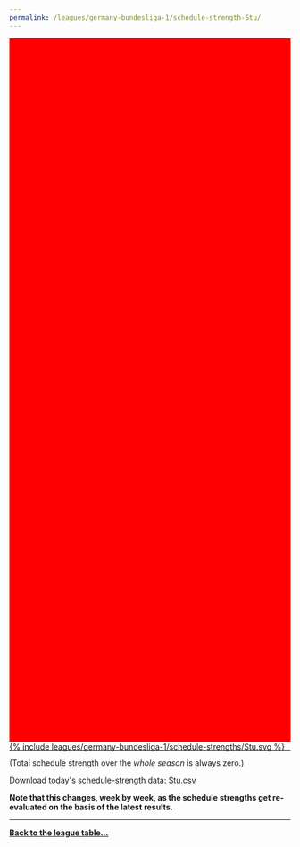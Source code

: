 ```yaml
---
permalink: /leagues/germany-bundesliga-1/schedule-strength-Stu/
---
```


<style>
.svg-wrap {
    background-color:red;
    height:0;
    padding-top:250%; /* 350px/550px */
    position: relative;
}

svg {
    background-color: white;
    height: 100%;
    display:block;
    width: 100%;
    position: absolute;
    top:0;
    left:0;
}
</style>


<div class="svg-wrap">
{% include leagues/germany-bundesliga-1/schedule-strengths/Stu.svg %}
</div>

-----

(Total schedule strength over the *whole season* is always zero.)


Download today's schedule-strength data: [Stu.csv](/assets/leagues/germany-bundesliga-1/2021/schedule-strengths/Stu.csv)

**Note that this changes, week by week, as the schedule strengths get re-evaluated on the
basis of the latest results.**

-----

[**Back to the league table...**](/leagues/germany-bundesliga-1)


